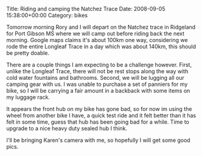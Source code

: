 Title: Riding and camping the Natchez Trace
Date: 2008-09-05 15:38:00+00:00
Category: bikes

Tomorrow morning Rory and I will depart on the Natchez trace in Ridgeland for
Port Gibson MS where we will camp out before riding back the next morning.
Google maps claims it's about 100km one way, considering we rode the entire
Longleaf Trace in a day which was about 140km, this should be pretty doable.

  
  
  
There are a couple things I am expecting to be a challenge however. First,
unlike the Longleaf Trace, there will not be rest stops along the way with
cold water fountains and bathrooms. Second, we will be lugging all our camping
gear with us. I was unable to purchase a set of panniers for my bike, so I
will be carrying a fair amount in a backback with some items on my luggage
rack.

  
  
  
It appears the front hub on my bike has gone bad, so for now im using the
wheel from another bike I have, a quick test ride and it felt better than it
has felt in some time, guess that hub has been going bad for a while. Time to
upgrade to a nice heavy duty sealed hub I think.

  
  
  
I'll be bringing Karen's camera with me, so hopefully I will get some good
pics.

